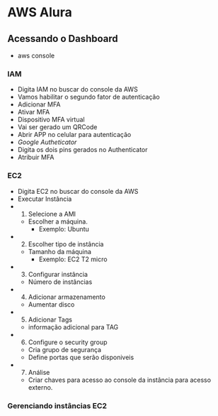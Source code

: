 # AWS Alura

## Acessando o Dashboard

- aws console

### IAM

- Digita IAM no buscar do console da AWS
- Vamos habilitar o segundo fator de autenticação
- Adicionar MFA
- Ativar MFA
- Dispositivo MFA virtual
- Vai ser gerado um QRCode
- Abrir APP no celular para autenticação
- _Google Autheticator_
- Digita os dois pins gerados no Authenticator
- Atribuir MFA

### EC2

- Digita EC2 no buscar do console da AWS
- Executar Instância
- 1. Selecione a AMI
  - Escolher a máquina.
    - Exemplo: Ubuntu
- 2. Escolher tipo de instância
  - Tamanho da máquina
    - Exemplo: EC2 T2 micro
- 3. Configurar instância
  - Número de instâncias
- 4. Adicionar armazenamento
  - Aumentar disco
- 5. Adicionar Tags
  - informação adicional para TAG
- 6. Configure o security group
  - Cria grupo de segurança
  - Define portas que serão disponiveis
- 7. Análise
  - Criar chaves para acesso ao console da instância para acesso externo.

### Gerenciando instâncias EC2
